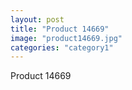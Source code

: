 ```yaml
---
layout: post
title: "Product 14669"
image: "product14669.jpg"
categories: "category1"
---
```

Product 14669
